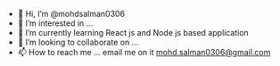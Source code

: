 - 👋 Hi, I’m @mohdsalman0306
- 👀 I’m interested in ...
- 🌱 I’m currently learning React js and Node js based application
- 💞️ I’m looking to collaborate on ...
- 📫 How to reach me ... email me on it mohd.salman0306@gmail.com

<!---
mohdsalman0306/mohdsalman0306 is a ✨ special ✨ repository because its `README.md` (this file) appears on your GitHub profile.
You can click the Preview link to take a look at your changes.
--->
